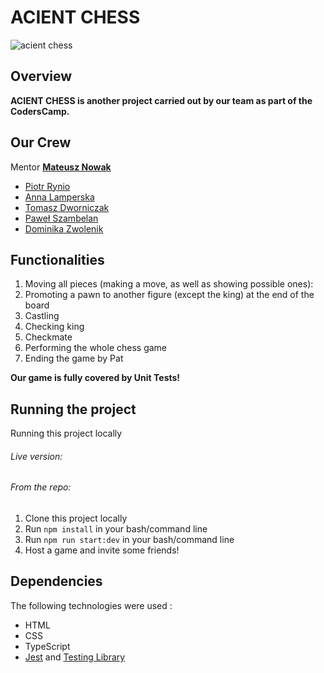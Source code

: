 # ACIENT CHESS

![acient chess](https://user-images.githubusercontent.com/57037612/108262231-f110a400-7164-11eb-9c6a-776a54950eb1.jpg)

## Overview

**ACIENT CHESS is another project carried out by our team as part of the CodersCamp.**

## Our Crew

Mentor **[Mateusz Nowak](https://github.com/nowakprojects)**

- [Piotr Rynio](https://github.com/PiotrWR)
- [Anna Lamperska](https://github.com/lamparina)
- [Tomasz Dworniczak](https://github.com/tomdworniczak)
- [Paweł Szambelan](https://github.com/Szambelan)
- [Dominika Zwolenik](https://github.com/DomiZet)


## Functionalities

1. Moving all pieces (making a move, as well as showing possible ones):
2. Promoting a pawn to another figure (except the king) at the end of the board
3. Castling
4. Checking king
5. Checkmate
6. Performing the whole chess game
7. Ending the game by Pat

**Our game  is fully covered by Unit Tests!**

## Running the project

Running this project locally

###### Live version:



###### From the repo:

1. Clone this project locally
2. Run `npm install` in your bash/command line
3. Run `npm run start:dev` in your bash/command line
4. Host a game and invite some friends!

## Dependencies

The following technologies were used :

- HTML
- CSS
- TypeScript
- [Jest](https://jestjs.io/) and [Testing Library](https://testing-library.com/docs/)
